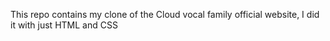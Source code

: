 This repo contains my clone of the Cloud vocal family official website, I did it with just HTML and CSS